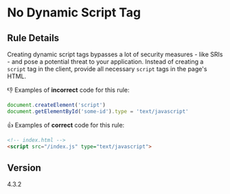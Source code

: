 # No Dynamic Script Tag

## Rule Details

Creating dynamic script tags bypasses a lot of security measures - like SRIs - and pose a potential threat to your application.
Instead of creating a `script` tag in the client, provide all necessary `script` tags in the page's HTML.

👎 Examples of **incorrect** code for this rule:

```js
document.createElement('script')
document.getElementById('some-id').type = 'text/javascript'
```

👍 Examples of **correct** code for this rule:

```html
<!-- index.html -->
<script src="/index.js" type="text/javascript">
```

## Version

4.3.2
